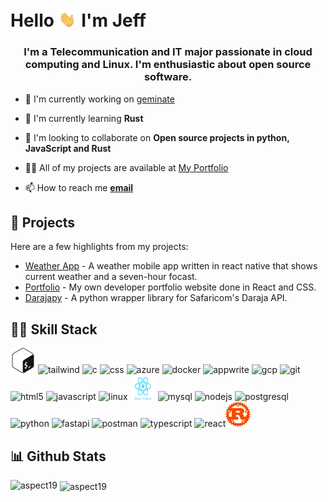 # Hello  <img src= "./assets/gifs/hand-gif.gif" width=30>  I'm Jeff
<h3 align="center">I'm a Telecommunication and IT major passionate in cloud computing and Linux. I'm enthusiastic about open source software.</h3>

- 🔭 I'm currently working on [geminate](https://github.com/aspects19/geminate)

- 🌱 I'm currently learning **Rust**

- 👯 I'm looking to collaborate on **Open source projects in python, JavaScript and Rust**

- 👨‍💻 All of my projects are available at [My Portfolio](https://amenya.is-a.dev)

- 📫 How to reach me [**email**](mailto:ambezos388@gmail.com)

## 🚧 Projects

Here are a few highlights from my projects:

- [Weather App](https://github.com/aspects19/weather-app) - A weather mobile app written in react native that shows current weather and a seven-hour focast.
- [Portfolio](https://github.com/aspects19/portfolio) - My own developer portfolio website done in React and CSS.
- [Darajapy](https://github.com/aspects19/darajapy) - A python wrapper library for Safaricom's Daraja API.

## 🧑‍💻 Skill Stack

<p align="left"> <img src="/assets//icons/gnu_bash-icon.svg"  alt="bash" width="40" height="40"/> <img src="https://www.vectorlogo.zone/logos/tailwindcss/tailwindcss-icon.svg" alt="tailwind" width="40" height="40"/> <img src="https://cdn.jsdelivr.net/gh/devicons/devicon@latest/icons/c/c-original.svg" alt="c" width="40" height="40"/> <img src="https://www.vectorlogo.zone/logos/w3_css/w3_css-official.svg" alt="css" width="40" height="40"/> <img src="https://upload.wikimedia.org/wikipedia/commons/f/fa/Microsoft_Azure.svg" alt="azure" width="40" height="40"/> <img src="https://www.vectorlogo.zone/logos/docker/docker-icon.svg" alt="docker" width="40" height="40"/>   <img src="https://www.vectorlogo.zone/logos/appwriteio/appwriteio-icon.svg" alt="appwrite" width="40" height="40"/> <img src="https://www.vectorlogo.zone/logos/google_cloud/google_cloud-icon.svg" alt="gcp" width="40" height="40"/> <img src="https://www.vectorlogo.zone/logos/git-scm/git-scm-icon.svg" alt="git" width="40" height="40"/> <img src="https://www.vectorlogo.zone/logos/w3_html5/w3_html5-icon.svg" alt="html5" width="40" height="40"/> <img src="https://www.vectorlogo.zone/logos/javascript/javascript-icon.svg" alt="javascript" width="40" height="40"/> <img src="https://www.vectorlogo.zone/logos/getfedora/getfedora-icon.svg" alt="linux" width="40" height="40"/> <img src="/assets/icons/react-native.svg" alt="react-native" width="40" height="40"/> <img src="https://www.vectorlogo.zone/logos/mysql/mysql-icon.svg" alt="mysql" width="40" height="40"/> <img src="https://www.vectorlogo.zone/logos/nodejs/nodejs-icon.svg" alt="nodejs" width="40" height="40"/> <img src="https://www.vectorlogo.zone/logos/postgresql/postgresql-icon.svg" alt="postgresql" width="40" height="40"/> <img src="https://www.vectorlogo.zone/logos/python/python-icon.svg" alt="python" width="40" height="40"/> <img src="https://cdn.jsdelivr.net/gh/devicons/devicon@latest/icons/fastapi/fastapi-original.svg" alt="fastapi" width="40" height="40"/> <img src="https://www.vectorlogo.zone/logos/getpostman/getpostman-icon.svg" alt="postman" width="40" height="40"/> <img src="https://www.vectorlogo.zone/logos/typescriptlang/typescriptlang-icon.svg" alt="typescript" width="40" height="40"/> <img src="https://www.vectorlogo.zone/logos/reactjs/reactjs-icon.svg" alt="react" width="40" height="40"/><img src="/assets//icons/rust-lang-icon.svg"  alt="Rust" width="40" height="40"/></p>

## 📊 Github Stats

<p><img align="left" src="https://github-readme-stats.vercel.app/api/top-langs/?username=aspects19&layout=compact&hide=html&theme=transparent" alt="aspect19" /></p>

<p>&nbsp;<img align="center" src="https://github-readme-stats.vercel.app/api?username=aspects19&show_icons=true&theme=transparent" alt="aspect19" /></p>
